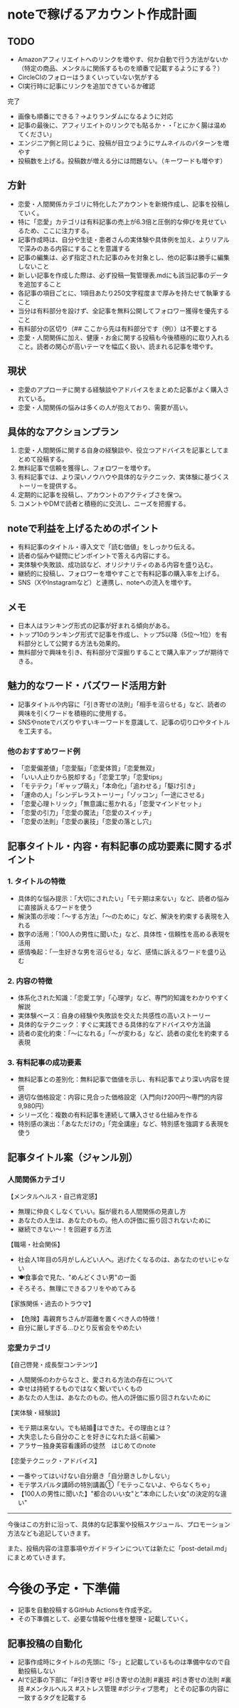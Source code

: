 # noteで稼げるアカウント作成計画

## TODO

- Amazonアフィリエイトへのリンクを増やす、何か自動で行う方法がないか（特定の商品、メンタルに関係するものを順番で記載するようにする？）
- CircleCIのフォローはうまくいっていない気がする
- CI実行時に記事にリンクを追加できているか確認



完了

- 画像も順番にできる？→よりランダムになるように対応
- 記事の最後に、アフィリエイトのリンクでも貼るか・・「とにかく腸は温めてください」
- エンジニア側と同じように、投稿が目立つようにサムネイルのパターンを増やす
- 投稿数を上げる。投稿数が増える分には問題ない。（キーワードも増やす）

## 方針

- 恋愛・人間関係カテゴリに特化したアカウントを新規作成し、記事を投稿していく。
- 特に「恋愛」カテゴリは有料記事の売上が6.3倍と圧倒的な伸びを見せているため、ここに注力する。
- 記事作成時は、自分や生徒・患者さんの実体験や具体例を加え、よりリアルで深みのある内容にすることを意識する
- 記事の編集は、必ず指定された記事のみを対象とし、他の記事は勝手に編集しないこと
- 新しい記事を作成した際は、必ず投稿一覧管理表.mdにも該当記事のデータを追加すること
- 各記事の項目ごとに、1項目あたり250文字程度まで厚みを持たせて執筆すること
- 当分は有料部分を設けず、全記事を無料公開してフォロワー獲得を優先すること
- 有料部分の区切り（## ここから先は有料部分です（例））は不要とする
- 恋愛・人間関係に加え、健康・お金に関する投稿も今後積極的に取り入れること。読者の関心が高いテーマを幅広く扱い、読まれる記事を増やす。

## 現状

- 恋愛のアプローチに関する経験談やアドバイスをまとめた記事がよく購入されている。
- 恋愛・人間関係の悩みは多くの人が抱えており、需要が高い。

## 具体的なアクションプラン

1. 恋愛・人間関係に関する自身の経験談や、役立つアドバイスを記事としてまとめて投稿する。
2. 無料記事で信頼を獲得し、フォロワーを増やす。
3. 有料記事では、より深いノウハウや具体的なテクニック、実体験に基づくストーリーを提供する。
4. 定期的に記事を投稿し、アカウントのアクティブさを保つ。
5. コメントやDMで読者と積極的に交流し、ニーズを把握する。

## noteで利益を上げるためのポイント

- 有料記事のタイトル・導入文で「読む価値」をしっかり伝える。
- 読者の悩みや疑問にピンポイントで答える内容にする。
- 実体験や失敗談、成功談など、オリジナリティのある内容を盛り込む。
- 継続的に投稿し、フォロワーを増やすことで有料記事の購入率を上げる。
- SNS（XやInstagramなど）と連携し、noteへの流入を増やす。

## メモ

- 日本人はランキング形式の記事が好まれる傾向がある。
- トップ10のランキング形式で記事を作成し、トップ5以降（5位〜1位）を有料部分として公開する方法も効果的。
- 無料部分で興味を引き、有料部分で深掘りすることで購入率アップが期待できる。

## 魅力的なワード・バズワード活用方針

- 記事タイトルや内容に「引き寄せの法則」「相手を沼らせる」など、読者の興味を引くワードを積極的に使用する。
- SNSやnoteでバズりやすいキーワードを意識して、記事の切り口やタイトルを工夫する。

### 他のおすすめワード例

- 「恋愛偏差値」「恋愛脳」「恋愛体質」「恋愛無双」
- 「いい人止りから脱却する」「恋愛工学」「恋愛tips」
- 「モテテク」「ギャップ萌え」「本命化」「追わせる」「駆け引き」
- 「運命の人」「シンデレラストーリー」「ゾッコン」「一途にさせる」
- 「恋愛心理トリック」「無意識に惹かれる」「恋愛マインドセット」
- 「恋愛の引力」「恋愛の魔法」「恋愛のスイッチ」
- 「恋愛の法則」「恋愛の裏技」「恋愛の落とし穴」

## 記事タイトル・内容・有料記事の成功要素に関するポイント

### 1. タイトルの特徴

- 具体的な悩み提示：「大切にされたい」「モテ期は来ない」など、読者の悩みに直接訴えるワードを使う
- 解決策の示唆：「〜する方法」「〜のために」など、解決を約束する表現を入れる
- 数字の活用：「100人の男性に聞いた」など、具体性・信頼性を高める表現を活用
- 感情喚起：「一生好きな男を沼らせる」など、感情に訴えるワードを盛り込む

### 2. 内容の特徴

- 体系化された知識：「恋愛工学」「心理学」など、専門的知識をわかりやすく解説
- 実体験ベース：自身の経験や失敗談を交えた共感性の高いストーリー
- 具体的なテクニック：すぐに実践できる具体的なアドバイスや方法論
- 読者の変化約束：「〜になれる」「〜が変わる」など、読者の変化を約束する表現

### 3. 有料記事の成功要素

- 無料記事との差別化：無料記事で価値を示し、有料記事でより深い内容を提供
- 適切な価格設定：内容に見合った価格設定（入門向け200円〜専門的内容9,980円）
- シリーズ化：複数の有料記事を連続して購入させる仕組みを作る
- 特別感の演出：「あなただけの」「完全講座」など、特別感を強調する表現を使う

## 記事タイトル案（ジャンル別）

### 人間関係カテゴリ

【メンタルヘルス・自己肯定感】

- 無理に仲良くしなくていい。脳が疲れる人間関係の見直し方
- あなたの人生は、あなたのもの。他人の評価に振り回されないために
- 継続できない～！を回避する方法

【職場・社会関係】

- 社会人1年目の5月がしんどい人へ。逃げたくなるのは、あなたのせいじゃない
- 🍽️食事会で見た、"めんどくさい男"の一面
- そろそろ、無理にできるフリをやめてみる

【家族関係・過去のトラウマ】

- 【危険】毒親育ちさんが距離を置くべき人の特徴！
- 自分に厳しすぎる…ひとり反省会をやめたい

### 恋愛カテゴリ

【自己啓発・成長型コンテンツ】

- 人間関係のわからなさと、愛される方法の存在について
- 幸せは持続するものではなく繋いでいくもの
- あなたの人生は、あなたのもの。他人の評価に振り回されないために

【実体験・経験談】

- モテ期は来ない。でも結婚💍はできた。その理由とは？
- 大失恋したら自分のことを好きになれた話＜前編＞
- アラサー独身美容看護師の徒然　はじめてのnote

【恋愛テクニック・アドバイス】

- 一番やってはいけない自分磨き「自分磨きしかしない」
- モテ学スパルタ講師の特別講義①「モテっこないよ、やらなくちゃ」
- 【100人の男性に聞いた】"都合のいい女"と"本命にしたい女"の決定的な違い"

---

今後はこの方針に沿って、具体的な記事案や投稿スケジュール、プロモーション方法なども追記していきます。

また、投稿内容の注意事項やガイドラインについては新たに「post-detail.md」にまとめていきます。

# 今後の予定・下準備

- 記事を自動投稿するGitHub Actionsを作成予定。
- その下準備として、必要な情報や仕様を整理・記載していく。

## 記事投稿の自動化

- 記事作成時にタイトルの先頭に「S-」と記載しているものは準備中なので自動投稿しない
- AIで記事の下部に「#引き寄せ #引き寄せの法則 #裏技 #引き寄せの法則 #裏技 #メンタルヘルス #ストレス管理 #ポジティブ思考」 とその記事の内容に一致するタグを記載する
